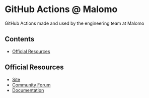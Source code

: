 # GitHub Actions @ Malomo

GitHub Actions made and used by the engineering team at Malomo

## Contents

* [Official Resources](#official-resources)

## Official Resources

* [Site](https://github.com/features/actions)
* [Community Forum](https://github.community/t5/GitHub-Actions/bd-p/actions)
* [Documentation](https://help.github.com/en/categories/automating-your-workflow-with-github-actions)
